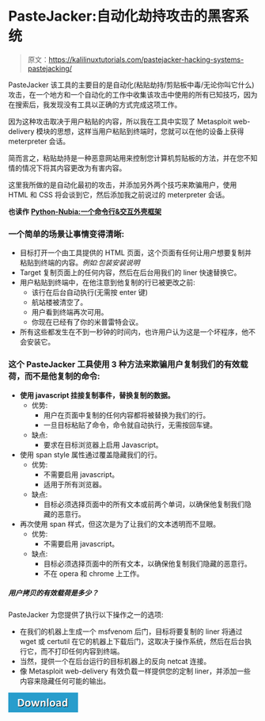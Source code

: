 # PasteJacker:自动化劫持攻击的黑客系统

> 原文：<https://kalilinuxtutorials.com/pastejacker-hacking-systems-pastejacking/>

PasteJacker 该工具的主要目的是自动化(粘贴劫持/剪贴板中毒/无论你叫它什么)攻击，在一个地方和一个自动化的工作中收集该攻击中使用的所有已知技巧，因为在搜索后，我发现没有工具以正确的方式完成这项工作。

因为这种攻击取决于用户粘贴的内容，所以我在工具中实现了 Metasploit web-delivery 模块的思想，这样当用户粘贴到终端时，您就可以在他的设备上获得 meterpreter 会话。

简而言之，粘贴劫持是一种恶意网站用来控制您计算机剪贴板的方法，并在您不知情的情况下将其内容更改为有害内容。

这里我所做的是自动化最初的攻击，并添加另外两个技巧来欺骗用户，使用 HTML 和 CSS 将会谈到它，然后添加我之前说过的 meterpreter 会话。

**也读作** [**Python-Nubia:一个命令行&交互外壳框架**](https://kalilinuxtutorials.com/python-nubia/)

### **一个简单的场景让事情变得清晰:**

*   目标打开一个由工具提供的 HTML 页面，这个页面有任何让用户想要复制并粘贴到终端的内容。*例如:包装安装说明*
*   Target 复制页面上的任何内容，然后在后台用我们的 liner 快速替换它。
*   用户粘贴到终端中，在他注意到他复制的行已被更改之前:
    *   该行在后台自动执行(无需按 enter 键)
    *   航站楼被清空了。
    *   用户看到终端再次可用。
    *   你现在已经有了你的米普雷特会议。
*   所有这些都发生在不到一秒钟的时间内，也许用户认为这是一个坏程序，他不会安装它。

### **这个 PasteJacker 工具使用 3 种方法来欺骗用户复制我们的有效载荷，而不是他复制的命令:**

*   **使用 javascript 挂接复制事件，替换复制的数据。**
    *   优势:
        *   用户在页面中复制的任何内容都将被替换为我们的行。
        *   一旦目标粘贴了命令，命令就自动执行，无需按回车键。
    *   缺点:
        *   要求在目标浏览器上启用 Javascript。
*   使用 span style 属性通过覆盖隐藏我们的行。
    *   优势:
        *   不需要启用 javascript。
        *   适用于所有浏览器。
    *   缺点:
        *   目标必须选择页面中的所有文本或前两个单词，以确保他复制我们隐藏的恶意行。
*   再次使用 span 样式，但这次是为了让我们的文本透明而不显眼。
    *   优势:
        *   不需要启用 javascript。
    *   缺点:
        *   目标必须选择页面中的所有文本，以确保他复制我们隐藏的恶意行。
        *   不在 opera 和 chrome 上工作。

##### **用户拷贝的有效载荷是多少？**

PasteJacker 为您提供了执行以下操作之一的选项:

*   在我们的机器上生成一个 msfvenom 后门，目标将要复制的 liner 将通过 wget 或 certutil 在它的机器上下载后门，这取决于操作系统，然后在后台执行它，而不打印任何内容到终端。
*   当然，提供一个在后台运行的目标机器上的反向 netcat 连接。
*   像 Metasploit web-delivery 有效负载一样提供您的定制 liner，并添加一些内容来隐藏任何可能的输出。

[![](img//d861a9096555aeb1980fc054015933d7.png)](https://github.com/D4Vinci/PasteJacker)